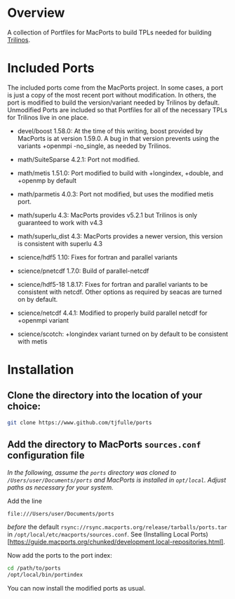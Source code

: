 # Overview

A collection of Portfiles for MacPorts to build TPLs needed for
building [Trilinos](https://github.com/trilinos/Trilinos).

# Included Ports

The included ports come from the MacPorts project. In some cases, a port is just
a copy of the most recent port without modification. In others, the port is
modified to build the version/variant needed by Trilinos by default. Unmodified
Ports are included so that Portfiles for all of the necessary TPLs for Trilinos live
in one place.

* devel/boost 1.58.0: At the time of this writing, boost provided by MacPorts is at
  version 1.59.0. A bug in that version prevents using the variants +openmpi
  -no_single, as needed by Trilinos.

* math/SuiteSparse 4.2.1: Port not modified.
* math/metis 1.51.0: Port modified to build with +longindex, +double, and
  +openmp by default
* math/parmetis 4.0.3: Port not modified, but uses the modified metis port.
* math/superlu 4.3: MacPorts provides v5.2.1 but Trilinos is only guaranteed to
  work with v4.3
* math/superlu_dist 4.3: MacPorts provides a newer version, this version is
  consistent with superlu 4.3

* science/hdf5 1.10: Fixes for fortran and parallel variants
* science/pnetcdf 1.7.0: Build of parallel-netcdf
* science/hdf5-18 1.8.17: Fixes for fortran and parallel variants to be
  consistent with netcdf. Other options as required by seacas are turned on by
  default.
* science/netcdf 4.4.1: Modified to properly build parallel netcdf for +openmpi variant
* science/scotch: +longindex variant turned on by default to be consistent with metis

# Installation

## Clone the directory into the location of your choice:

```sh
git clone https://www.github.com/tjfulle/ports
```

## Add the directory to MacPorts `sources.conf` configuration file

*In the following, assume the `ports` directory was cloned to `/Users/user/Documents/ports` and MacPorts is installed in `opt/local`. Adjust paths as necessary for your system.*

Add the line

```sh
file:///Users/user/Documents/ports
```

*before* the default `rsync://rsync.macports.org/release/tarballs/ports.tar` in `/opt/local/etc/macports/sources.conf`.  See (Installing Local Ports)[https://guide.macports.org/chunked/development.local-repositories.html].

Now add the ports to the port index:

```sh
cd /path/to/ports
/opt/local/bin/portindex
```

You can now install the modified ports as usual.
